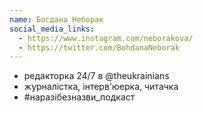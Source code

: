 ```yaml
---
name: Богдана Неборак
social_media_links:
  - https://www.instagram.com/neborakova/
  - https://twitter.com/BohdanaNeborak
---
```


- редакторка 24/7 в @theukrainians
- журналістка, інтерв'юерка, читачка
- #наразібезназви_подкаст
